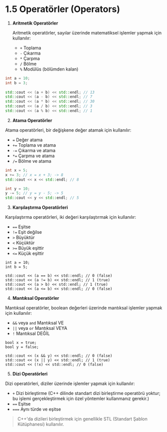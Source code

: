 # 1.5 Operatörler (Operators)

1.  **Aritmetik Operatörler**

    Aritmetik operatörler, sayılar üzerinde matematiksel işlemler yapmak için kullanılır:

    * `+` Toplama
    * `-` Çıkarma
    * `*` Çarpma
    * `/` Bölme
    * `%` Modülüs (bölümden kalan)

```cpp
int a = 10; 
int b = 3; 
    
std::cout << (a + b) << std::endl; // 13
std::cout << (a - b) << std::endl; // 7
std::cout << (a * b) << std::endl; // 30
std::cout << (a / b) << std::endl; // 3
std::cout << (a % b) << std::endl; // 1
```

2. **Atama Operatörler**

Atama operatörleri, bir değişkene değer atamak için kullanılır:

* `=` Değer atama
* `+=` Toplama ve atama
* `-=` Çıkarma ve atama
* `*=` Çarpma ve atama
* `/=` Bölme ve atama

```cpp
int x = 5; 
x += 3; // x = x + 3; -> 8
std::cout << x << std::endl; // 8

int y = 10; 
y -= 5; // y = y - 5; -> 5
std::cout << y << std::endl; // 5
```

3. **Karşılaştırma Operatörleri**

Karşılaştırma operatörleri, iki değeri karşılaştırmak için kullanılır:

* `==` Eşitse
* `!=` Eşit değilse
* `>` Büyüktür
* `<` Küçüktür
* `>=` Büyük eşittir
* `<=` Küçük eşittir

```
int a = 10; 
int b = 5; 
    
std::cout << (a == b) << std::endl; // 0 (false)
std::cout << (a != b) << std::endl; // 1 (true)
std::cout << (a > b) << std::endl; // 1 (true)
std::cout << (a <= b) << std::endl; // 0 (false)
```

4. **Mantıksal Operatörler**

Mantıksal operatörler, boolean değerleri üzerinde mantıksal işlemler yapmak için kullanılır:

* `&&` veya `and` Mantıksal VE
* `||` veya `or` Mantıksal VEYA
* `!` Mantıksal DEĞİL

```
bool x = true; 
bool y = false; 
    
std::cout << (x && y) << std::endl; // 0 (false)
std::cout << (x || y) << std::endl; // 1 (true)
std::cout << (!x) << std::endl; // 0 (false)
```

5. **Dizi Operatörleri**

Dizi operatörleri, diziler üzerinde işlemler yapmak için kullanılır:

* `+` Dizi birleştirme (C++ dilinde standart dizi birleştirme operatörü yoktur; bu işlemi gerçekleştirmek için özel yöntemler kullanmanız gerekir.)
* `==` Eşitse
* `===` Aynı türde ve eşitse

> C++'da dizileri birleştirmek için genellikle STL (Standart Şablon Kütüphanesi) kullanılır.

